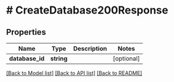 # # CreateDatabase200Response

## Properties

Name | Type | Description | Notes
------------ | ------------- | ------------- | -------------
**database_id** | **string** |  | [optional]

[[Back to Model list]](../../README.md#models) [[Back to API list]](../../README.md#endpoints) [[Back to README]](../../README.md)
